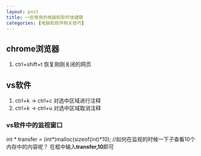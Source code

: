 ```yaml
---
layout: post
title: 一些常用的电脑和软件快捷键
categories: [电脑和软件相关技巧]
---
```


## chrome浏览器

1. ctrl+shift+t  恢复刚刚关闭的网页

## vs软件

1. ctrl+k  -> ctrl+c 对选中区域进行注释
2. ctrl+k  -> ctrl+u 对选中区域取消注释

### vs软件中的监视窗口

int * transfer = (int*)malloc(sizeof(int)*10);
//如何在监视的时候一下子查看10个内存中的内容呢？
在框中输入**transfer,10**即可

